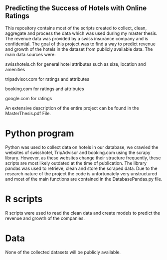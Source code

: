 ## Predicting the Success of Hotels with Online Ratings
This repository contains most of the scripts created to collect, clean, aggregate and process the data which was used during my master thesis.
The revenue data was provided by a swiss insurance company and is confidential. The goal of this project was to find a way to predict revenue and growth of the hotels in the dataset from publicly available data. The main data sources were:

swisshotels.ch for general hotel attributes such as size, location and amenities

tripadvisor.com for ratings and attributes

booking.com for ratings and attributes

google.com for ratings

An extensive description of the entire project can be found in the MasterThesis.pdf File.

# Python program
Python was used to collect data on hotels in our database, we crawled the websites of swisshotel, TripAdvisor and booking.com using the scrapy library. However, as these websites change their structure frequently, these scripts are most likely outdated at the time of publication.
The library pandas was used to retrieve, clean and store the scraped data. Due to the research nature of the project the code is unfortunately very unstructured and most of the main functions are contained in the DatabasePandas.py file. 

# R scripts
R scripts were used to read the clean data and create models to predict the revenue and growth of the companies.

# Data
None of the collected datasets will be publicly available.
